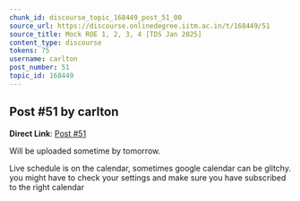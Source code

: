 ```yaml
---
chunk_id: discourse_topic_168449_post_51_00
source_url: https://discourse.onlinedegree.iitm.ac.in/t/168449/51
source_title: Mock ROE 1, 2, 3, 4 [TDS Jan 2025]
content_type: discourse
tokens: 75
username: carlton
post_number: 51
topic_id: 168449
---
```


## Post #51 by carlton

**Direct Link**: [Post #51](https://discourse.onlinedegree.iitm.ac.in/t/168449/51)

Will be uploaded sometime by tomorrow.

Live schedule is on the calendar, sometimes google calendar can be glitchy. you might have to check your settings and make sure you have subscribed to the right calendar
